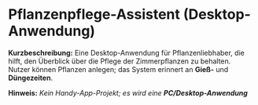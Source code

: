 # Pflanzenpflege-Assistent (Desktop-Anwendung)

**Kurzbeschreibung:** Eine Desktop-Anwendung für Pflanzenliebhaber, die hilft, den Überblick über die Pflege der Zimmerpflanzen zu behalten.  
Nutzer können Pflanzen anlegen; das System erinnert an **Gieß-** und **Düngezeiten**.

**Hinweis:** *Kein Handy-App-Projekt; es wird eine **PC/Desktop-Anwendung***

